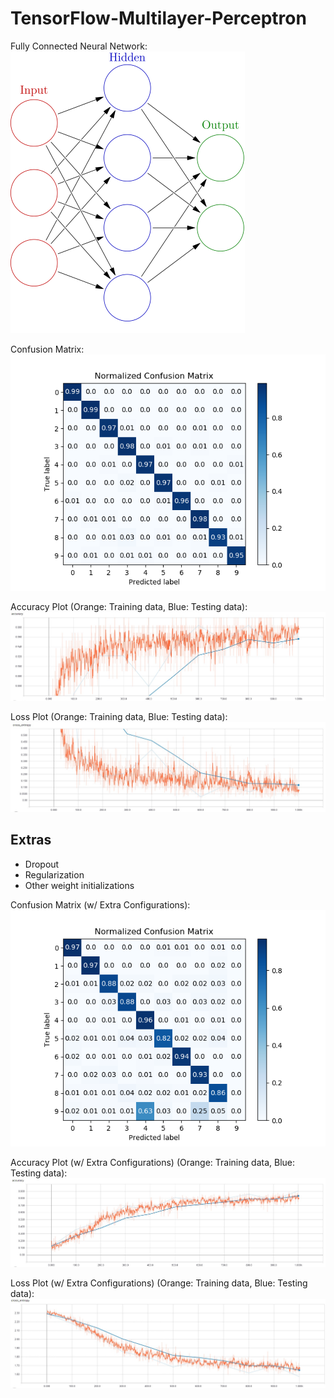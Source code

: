 # TensorFlow-Multilayer-Perceptron

Fully Connected Neural Network:
![Confusion Matrix][MLP]

[MLP]: https://raw.githubusercontent.com/ECE-Engineer/TensorFlow-Multilayer-Perceptron/master/MLP.png "Confusion Matrix"

Confusion Matrix:
![Confusion Matrix][CM]

[CM]: https://raw.githubusercontent.com/ECE-Engineer/TensorFlow-Multilayer-Perceptron/master/plot.png "Confusion Matrix"

Accuracy Plot (Orange: Training data, Blue: Testing data):
![Accuracy Plot][AP]

[AP]: https://raw.githubusercontent.com/ECE-Engineer/TensorFlow-Multilayer-Perceptron/master/acc.jpg "Accuracy Plot"

Loss Plot (Orange: Training data, Blue: Testing data):
![Loss Plot][LP]

[LP]: https://raw.githubusercontent.com/ECE-Engineer/TensorFlow-Multilayer-Perceptron/master/loss.jpg "Loss Plot"

## Extras
* Dropout
* Regularization
* Other weight initializations

Confusion Matrix (w/ Extra Configurations):
![Confusion Matrix][CM1]

[CM1]: https://raw.githubusercontent.com/ECE-Engineer/TensorFlow-Multilayer-Perceptron/master/plot1.png "Confusion Matrix"

Accuracy Plot (w/ Extra Configurations) (Orange: Training data, Blue: Testing data):
![Accuracy Plot][AP1]

[AP1]: https://raw.githubusercontent.com/ECE-Engineer/TensorFlow-Multilayer-Perceptron/master/acc1.jpg "Accuracy Plot"

Loss Plot (w/ Extra Configurations) (Orange: Training data, Blue: Testing data):
![Loss Plot][LP1]

[LP1]: https://raw.githubusercontent.com/ECE-Engineer/TensorFlow-Multilayer-Perceptron/master/loss1.jpg "Loss Plot"